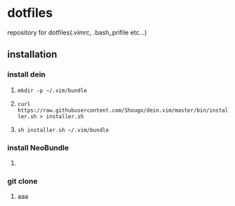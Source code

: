 # dotfiles
repository for dotfiles(.vimrc, .bash_prifile etc...)

## installation
### install dein
1. `mkdir -p ~/.vim/bundle`
        
2. `curl https://raw.githubusercontent.com/Shougo/dein.vim/master/bin/installer.sh > installer.sh`

3. `sh installer.sh ~/.vim/bundle`

### install NeoBundle
1. 

### git clone
1. aaa
